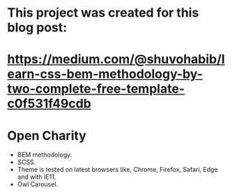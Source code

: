 # This project was created for this blog post: 
# https://medium.com/@shuvohabib/learn-css-bem-methodology-by-two-complete-free-template-c0f531f49cdb

# Open Charity

- BEM methodology. 
- SCSS. 
- Theme is tested on latest browsers like, Chrome, Firefox, Safari, Edge and with IE11.
- Owl Carousel.
